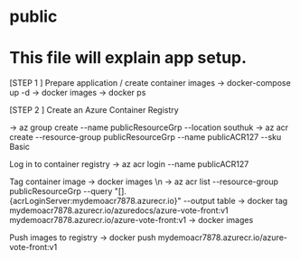 # public

# This file will explain app setup.


[STEP 1 ]
Prepare application / create container images
-> docker-compose up -d
-> docker images
-> docker ps


[STEP 2 ]
Create an Azure Container Registry

-> az group create --name publicResourceGrp --location southuk
-> az acr create --resource-group publicResourceGrp --name publicACR127 --sku Basic

Log in to container registry
-> az acr login --name publicACR127


Tag container image
-> docker images \n
-> az acr list --resource-group publicResourceGrp --query "[].{acrLoginServer:mydemoacr7878.azurecr.io}" --output table
-> docker tag mydemoacr7878.azurecr.io/azuredocs/azure-vote-front:v1 mydemoacr7878.azurecr.io/azure-vote-front:v1
-> docker images

Push images to registry
-> docker push mydemoacr7878.azurecr.io/azure-vote-front:v1

